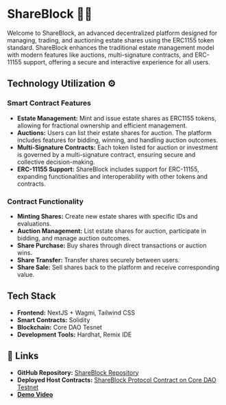 # ShareBlock 🏡✨

Welcome to ShareBlock, an advanced decentralized platform designed for managing, trading, and auctioning estate shares using the ERC1155 token standard. ShareBlock enhances the traditional estate management model with modern features like auctions, multi-signature contracts, and ERC-11155 support, offering a secure and interactive experience for all users.

## Technology Utilization ⚙️

### Smart Contract Features

- **Estate Management:** Mint and issue estate shares as ERC1155 tokens, allowing for fractional ownership and efficient management.
- **Auctions:** Users can list their estate shares for auction. The platform includes features for bidding, winning, and handling auction outcomes.
- **Multi-Signature Contracts:** Each token listed for auction or investment is governed by a multi-signature contract, ensuring secure and collective decision-making.
- **ERC-11155 Support:** ShareBlock includes support for ERC-11155, expanding functionalities and interoperability with other tokens and contracts.

### Contract Functionality

- **Minting Shares:** Create new estate shares with specific IDs and evaluations.
- **Auction Management:** List estate shares for auction, participate in bidding, and manage auction outcomes.
- **Share Purchase:** Buy shares through direct transactions or auction wins.
- **Share Transfer:** Transfer shares securely between users.
- **Share Sale:** Sell shares back to the platform and receive corresponding value.

## Tech Stack

- **Frontend:** NextJS + Wagmi, Tailwind CSS
- **Smart Contracts:** Solidity
- **Blockchain:** Core DAO Tesnet
- **Development Tools:** Hardhat, Remix IDE

## 🔗 Links

- **GitHub Repository:** [ShareBlock Repository](https://github.com/unmani-shinde/hhGoa-2024)
- **Deployed Host Contracts:** [ShareBlock Protocol Contract on Core DAO Testnet](https://scan.test.btcs.network/address/0x9726d70B570d36aC643285483c192E715e1fe2E0)
- [**Demo Video**](https://drive.google.com/file/d/16rr08eHbSsSTcucUdsZER5Pwg6WltR_9/view?usp=sharing)
